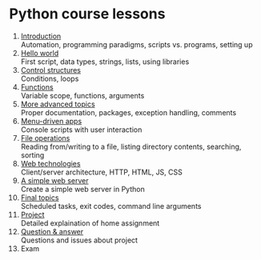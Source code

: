 # Python course lessons
1. [Introduction](https://github.com/robert-abela/python/blob/master/lessons/01.md)  
Automation, programming paradigms, scripts vs. programs, setting up
1. [Hello world](https://github.com/robert-abela/python/blob/master/lessons/02.md)  
First script, data types, strings, lists, using libraries
1. [Control structures](https://github.com/robert-abela/python/blob/master/lessons/03.md)  
Conditions, loops
1. [Functions](https://github.com/robert-abela/python/blob/master/lessons/04.md)  
Variable scope, functions, arguments
1. [More advanced topics](https://github.com/robert-abela/python/blob/master/lessons/05.md)  
Proper documentation, packages, exception handling, comments
1. [Menu-driven apps](https://github.com/robert-abela/python/blob/master/lessons/06.md)  
Console scripts with user interaction
1. [File operations](https://github.com/robert-abela/python/blob/master/lessons/07.md)  
Reading from/writing to a file, listing directory contents, searching, sorting
1. [Web technologies](https://github.com/robert-abela/python/blob/master/lessons/08.md)  
Client/server architecture, HTTP, HTML, JS, CSS
1. [A simple web server](https://github.com/robert-abela/python/blob/master/lessons/09.md)  
Create a simple web server in Python
1. [Final topics](https://github.com/robert-abela/python/blob/master/lessons/10.md)  
Scheduled tasks, exit codes, command line arguments
1. [Project](https://github.com/robert-abela/python/blob/master/lessons/11.md)  
Detailed explaination of home assignment
1. [Question & answer](https://github.com/robert-abela/python/blob/master/lessons/12.md)  
Questions and issues about project
1. Exam
